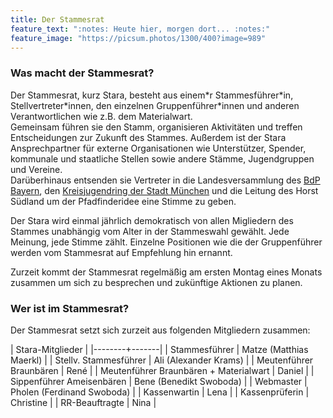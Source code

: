 ```yaml
---
title: Der Stammesrat
feature_text: ":notes: Heute hier, morgen dort... :notes:"
feature_image: "https://picsum.photos/1300/400?image=989"
---
```


### Was macht der Stammesrat?
Der Stammesrat, kurz Stara, besteht aus einem*r Stammesführer\*in, Stellvertreter\*innen, den einzelnen Gruppenführer\*innen und anderen Verantwortlichen wie z.B. dem Materialwart.  
Gemeinsam führen sie den Stamm, organisieren Aktivitäten und treffen Entscheidungen zur Zukunft des Stammes. Außerdem ist der Stara Ansprechpartner für externe Organisationen wie Unterstützer, Spender, kommunale und staatliche Stellen sowie andere Stämme, Jugendgruppen und Vereine.  
Darüberhinaus entsenden sie Vertreter in die Landesversammlung des [BdP Bayern](https://bayern.pfadfinden.de), den [Kreisjugendring der Stadt München](https://kjr-ml.de/) und die Leitung des Horst Südland um der Pfadfinderidee eine Stimme zu geben.

Der Stara wird einmal jährlich demokratisch von allen Migliedern des Stammes unabhängig vom Alter in der Stammeswahl gewählt. Jede Meinung, jede Stimme zählt.
Einzelne Positionen wie die der Gruppenführer werden vom Stammesrat auf Empfehlung hin ernannt.

Zurzeit kommt der Stammesrat regelmäßig am ersten Montag eines Monats zusammen um sich zu besprechen und zukünftige Aktionen zu planen.

### Wer ist im Stammesrat?

Der Stammesrat setzt sich zurzeit aus folgenden Mitgliedern zusammen:

| Stara-Mitglieder |
|--------+-------|
| Stammesführer | Matze (Matthias Maerkl) |
| Stellv. Stammesführer | Ali (Alexander Krams) |
| Meutenführer Braunbären | René |
| Meutenführer Braunbären + Materialwart | Daniel |
| Sippenführer Ameisenbären | Bene (Benedikt Swoboda) |
| Webmaster | Pholen (Ferdinand Swoboda) |
| Kassenwartin | Lena |
| Kassenprüferin | Christine |
| RR-Beauftragte | Nina |

